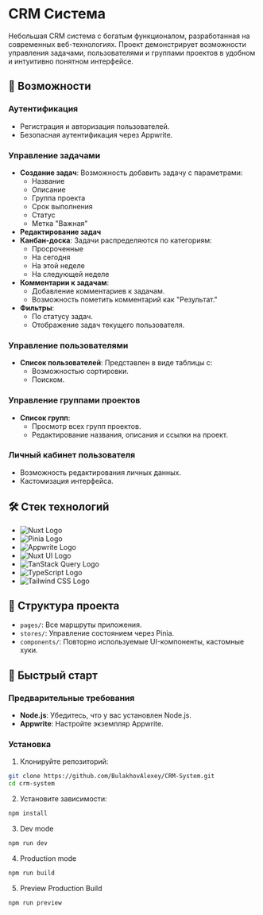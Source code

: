 # CRM Система

Небольшая CRM система с богатым функционалом, разработанная на современных веб-технологиях. Проект демонстрирует возможности управления задачами, пользователями и группами проектов в удобном и интуитивно понятном интерфейсе.

## 🚀 Возможности

### Аутентификация
- Регистрация и авторизация пользователей.
- Безопасная аутентификация через Appwrite.

### Управление задачами
- **Создание задач**: Возможность добавить задачу с параметрами:
  - Название
  - Описание
  - Группа проекта
  - Срок выполнения
  - Статус
  - Метка "Важная"
- **Редактирование задач**
- **Канбан-доска**: Задачи распределяются по категориям:
  - Просроченные
  - На сегодня
  - На этой неделе
  - На следующей неделе
- **Комментарии к задачам**:
  - Добавление комментариев к задачам.
  - Возможность пометить комментарий как "Результат."
- **Фильтры**:
  - По статусу задач.
  - Отображение задач текущего пользователя.

### Управление пользователями
- **Список пользователей**: Представлен в виде таблицы с:
  - Возможностью сортировки.
  - Поиском.

### Управление группами проектов
- **Список групп**:
  - Просмотр всех групп проектов.
  - Редактирование названия, описания и ссылки на проект.

### Личный кабинет пользователя
  - Возможность редактирования личных данных.
  - Кастомизация интерфейса.

## 🛠️ Стек технологий

- ![Nuxt Logo](https://img.shields.io/badge/Nuxt-%5E3.11.2-green?logo=nuxt.js&logoColor=white)
- ![Pinia Logo](https://img.shields.io/badge/Pinia-%5E2.1.7-orange?logo=vue.js&logoColor=white)
- ![Appwrite Logo](https://img.shields.io/badge/Appwrite-%5E14.0.0-red?logo=appwrite&logoColor=white)
- ![Nuxt UI Logo](https://img.shields.io/badge/Nuxt_UI-%5E2.15.2-green?logo=nuxt.js&logoColor=white)
- ![TanStack Query Logo](https://img.shields.io/badge/TanStack_Query-%5E5.29.0-purple?logo=tanstack&logoColor=white)
- ![TypeScript Logo](https://img.shields.io/badge/TypeScript-%5E5.0-blue?logo=typescript&logoColor=white)
- ![Tailwind CSS Logo](https://img.shields.io/badge/Tailwind_CSS-%5E3.0-teal?logo=tailwindcss&logoColor=white)








## 📂 Структура проекта

- `pages/`: Все маршруты приложения.
- `stores/`: Управление состоянием через Pinia.
- `components/`: Повторно используемые UI-компоненты, кастомные хуки.

## 🏁 Быстрый старт

### Предварительные требования
- **Node.js**: Убедитесь, что у вас установлен Node.js.
- **Appwrite**: Настройте экземпляр Appwrite.

### Установка

1. Клонируйте репозиторий:
  ```bash
  git clone https://github.com/BulakhovAlexey/CRM-System.git
  cd crm-system
  ```

2. Установите зависимости:
  ```bash
  npm install
  ```

3. Dev mode
  ```bash
  npm run dev
  ```

4. Production mode
  ```bash
  npm run build
  ```

5. Preview Production Build
  ```bash
  npm run preview
  ```
